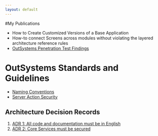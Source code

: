 ```yaml
---
layout: default
---
```

#My Publications
* How to Create Customized Versions of a Base Application
* How-to connect Screens across modules without violating the layered architecture reference rules
* [OutSystems Penetration Test Findings](OutSystemsPenTestFindings.md)

# OutSystems Standards and Guidelines
* [Naming Conventions](OutSystemsNamingConventions.md)
* [Server Action Security](ServerActionSecurity.md)

## Architecture Decision Records

1. [ADR 1: All code and documentation must be in English](ADR-001-code-and-documentation-in-English.md)
2. [ADR 2: Core Services must be secured](ADR-002-secure-core-services.md)
